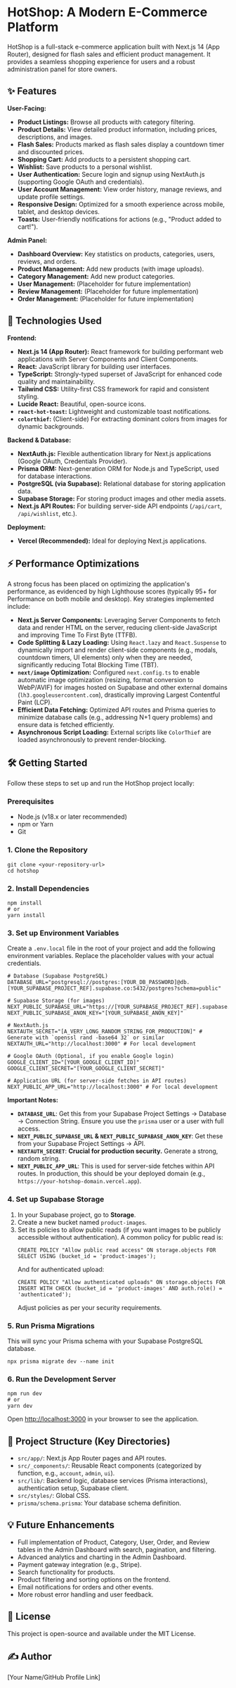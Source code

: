 # HotShop: A Modern E-Commerce Platform

HotShop is a full-stack e-commerce application built with Next.js 14 (App Router), designed for flash sales and efficient product management. It provides a seamless shopping experience for users and a robust administration panel for store owners.

## ✨ Features

**User-Facing:**

  * **Product Listings:** Browse all products with category filtering.
  * **Product Details:** View detailed product information, including prices, descriptions, and images.
  * **Flash Sales:** Products marked as flash sales display a countdown timer and discounted prices.
  * **Shopping Cart:** Add products to a persistent shopping cart.
  * **Wishlist:** Save products to a personal wishlist.
  * **User Authentication:** Secure login and signup using NextAuth.js (supporting Google OAuth and credentials).
  * **User Account Management:** View order history, manage reviews, and update profile settings.
  * **Responsive Design:** Optimized for a smooth experience across mobile, tablet, and desktop devices.
  * **Toasts:** User-friendly notifications for actions (e.g., "Product added to cart\!").

**Admin Panel:**

  * **Dashboard Overview:** Key statistics on products, categories, users, reviews, and orders.
  * **Product Management:** Add new products (with image uploads).
  * **Category Management:** Add new product categories.
  * **User Management:** (Placeholder for future implementation)
  * **Review Management:** (Placeholder for future implementation)
  * **Order Management:** (Placeholder for future implementation)

## 🚀 Technologies Used

**Frontend:**

  * **Next.js 14 (App Router):** React framework for building performant web applications with Server Components and Client Components.
  * **React:** JavaScript library for building user interfaces.
  * **TypeScript:** Strongly-typed superset of JavaScript for enhanced code quality and maintainability.
  * **Tailwind CSS:** Utility-first CSS framework for rapid and consistent styling.
  * **Lucide React:** Beautiful, open-source icons.
  * **`react-hot-toast`:** Lightweight and customizable toast notifications.
  * **`colorthief`:** (Client-side) For extracting dominant colors from images for dynamic backgrounds.

**Backend & Database:**

  * **NextAuth.js:** Flexible authentication library for Next.js applications (Google OAuth, Credentials Provider).
  * **Prisma ORM:** Next-generation ORM for Node.js and TypeScript, used for database interactions.
  * **PostgreSQL (via Supabase):** Relational database for storing application data.
  * **Supabase Storage:** For storing product images and other media assets.
  * **Next.js API Routes:** For building server-side API endpoints (`/api/cart`, `/api/wishlist`, etc.).

**Deployment:**

  * **Vercel (Recommended):** Ideal for deploying Next.js applications.

## ⚡ Performance Optimizations

A strong focus has been placed on optimizing the application's performance, as evidenced by high Lighthouse scores (typically 95+ for Performance on both mobile and desktop). Key strategies implemented include:

  * **Next.js Server Components:** Leveraging Server Components to fetch data and render HTML on the server, reducing client-side JavaScript and improving Time To First Byte (TTFB).
  * **Code Splitting & Lazy Loading:** Using `React.lazy` and `React.Suspense` to dynamically import and render client-side components (e.g., modals, countdown timers, UI elements) only when they are needed, significantly reducing Total Blocking Time (TBT).
  * **`next/image` Optimization:** Configured `next.config.ts` to enable automatic image optimization (resizing, format conversion to WebP/AVIF) for images hosted on Supabase and other external domains (`lh3.googleusercontent.com`), drastically improving Largest Contentful Paint (LCP).
  * **Efficient Data Fetching:** Optimized API routes and Prisma queries to minimize database calls (e.g., addressing N+1 query problems) and ensure data is fetched efficiently.
  * **Asynchronous Script Loading:** External scripts like `ColorThief` are loaded asynchronously to prevent render-blocking.

## 🛠️ Getting Started

Follow these steps to set up and run the HotShop project locally:

### Prerequisites

  * Node.js (v18.x or later recommended)
  * npm or Yarn
  * Git

### 1\. Clone the Repository

```
git clone <your-repository-url>
cd hotshop
```

### 2\. Install Dependencies

```
npm install
# or
yarn install
```

### 3\. Set up Environment Variables

Create a `.env.local` file in the root of your project and add the following environment variables. Replace the placeholder values with your actual credentials.

```
# Database (Supabase PostgreSQL)
DATABASE_URL="postgresql://postgres:[YOUR_DB_PASSWORD]@db.[YOUR_SUPABASE_PROJECT_REF].supabase.co:5432/postgres?schema=public"

# Supabase Storage (for images)
NEXT_PUBLIC_SUPABASE_URL="https://[YOUR_SUPABASE_PROJECT_REF].supabase.co"
NEXT_PUBLIC_SUPABASE_ANON_KEY="[YOUR_SUPABASE_ANON_KEY]"

# NextAuth.js
NEXTAUTH_SECRET="[A_VERY_LONG_RANDOM_STRING_FOR_PRODUCTION]" # Generate with `openssl rand -base64 32` or similar
NEXTAUTH_URL="http://localhost:3000" # For local development

# Google OAuth (Optional, if you enable Google login)
GOOGLE_CLIENT_ID="[YOUR_GOOGLE_CLIENT_ID]"
GOOGLE_CLIENT_SECRET="[YOUR_GOOGLE_CLIENT_SECRET]"

# Application URL (for server-side fetches in API routes)
NEXT_PUBLIC_APP_URL="http://localhost:3000" # For local development
```

**Important Notes:**

  * **`DATABASE_URL`**: Get this from your Supabase Project Settings -\> Database -\> Connection String. Ensure you use the `prisma` user or a user with full access.
  * **`NEXT_PUBLIC_SUPABASE_URL` & `NEXT_PUBLIC_SUPABASE_ANON_KEY`**: Get these from your Supabase Project Settings -\> API.
  * **`NEXTAUTH_SECRET`**: **Crucial for production security.** Generate a strong, random string.
  * **`NEXT_PUBLIC_APP_URL`**: This is used for server-side fetches within API routes. In production, this should be your deployed domain (e.g., `https://your-hotshop-domain.vercel.app`).

### 4\. Set up Supabase Storage

1.  In your Supabase project, go to **Storage**.
2.  Create a new bucket named `product-images`.
3.  Set its policies to allow public reads (if you want images to be publicly accessible without authentication). A common policy for public read is:
    ```
    CREATE POLICY "Allow public read access" ON storage.objects FOR SELECT USING (bucket_id = 'product-images');
    ```
    And for authenticated upload:
    ```
    CREATE POLICY "Allow authenticated uploads" ON storage.objects FOR INSERT WITH CHECK (bucket_id = 'product-images' AND auth.role() = 'authenticated');
    ```
    Adjust policies as per your security requirements.

### 5\. Run Prisma Migrations

This will sync your Prisma schema with your Supabase PostgreSQL database.

```
npx prisma migrate dev --name init
```

### 6\. Run the Development Server

```
npm run dev
# or
yarn dev
```

Open [http://localhost:3000](https://www.google.com/search?q=http://localhost:3000) in your browser to see the application.

## 📁 Project Structure (Key Directories)

  * `src/app/`: Next.js App Router pages and API routes.
  * `src/_components/`: Reusable React components (categorized by function, e.g., `account`, `admin`, `ui`).
  * `src/lib/`: Backend logic, database services (Prisma interactions), authentication setup, Supabase client.
  * `src/styles/`: Global CSS.
  * `prisma/schema.prisma`: Your database schema definition.

## 💡 Future Enhancements

  * Full implementation of Product, Category, User, Order, and Review tables in the Admin Dashboard with search, pagination, and filtering.
  * Advanced analytics and charting in the Admin Dashboard.
  * Payment gateway integration (e.g., Stripe).
  * Search functionality for products.
  * Product filtering and sorting options on the frontend.
  * Email notifications for orders and other events.
  * More robust error handling and user feedback.

## 📄 License

This project is open-source and available under the MIT License.

## ✍️ Author

[Your Name/GitHub Profile Link]